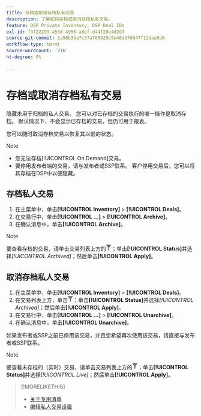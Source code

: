 ```yaml
---
title: 存档或取消存档私有交易
description: 了解如何存档或取消存档私有交易。
feature: DSP Private Inventory, DSP Deal IDs
exl-id: f3f22299-a538-4956-a8ef-d44f20e4d2d7
source-git-commit: 1a98b3ba7c37a768825e9e48db7d847f12daa9a0
workflow-type: tm+mt
source-wordcount: '216'
ht-degree: 0%

---
```


# 存档或取消存档私有交易

隐藏未用于归档的私人交易。 您可以对已存档的交易执行的唯一操作是取消存档。 默认情况下，不会显示已存档的交易，但仍可用于报表。

您可以随时取消存档交易以恢复其以前的状态。

>[!NOTE]
>
>* 您无法存档[!UICONTROL On Demand]交易。
>* 要停用发布者端的交易，请与发布者或SSP联系。 客户停用交易后，您可以将其存档在DSP中以便隐藏。

## 存档私人交易

1. 在主菜单中，单击&#x200B;**[!UICONTROL Inventory]** > **[!UICONTROL Deals]**。
1. 在交易行中，单击&#x200B;**[!UICONTROL ...]** > **[!UICONTROL Archive]**。
1. 在确认消息中，单击&#x200B;**[!UICONTROL Archive]**。

>[!NOTE]
>
>要查看存档的交易，请单击交易列表上方的![筛选器](/help/dsp/assets/filter.png)；单击&#x200B;**[!UICONTROL Status]**&#x200B;并选择&#x200B;*[!UICONTROL Archived]*；然后单击&#x200B;**[!UICONTROL Apply]**。<!-- Verify the text to apply the filter(s).)-->

## 取消存档私人交易

1. 在主菜单中，单击&#x200B;**[!UICONTROL Inventory]** > **[!UICONTROL Deals]**。
1. 在交易列表上方，单击![筛选器](/help/dsp/assets/filter.png)；单击&#x200B;**[!UICONTROL Status]**&#x200B;并选择&#x200B;*[!UICONTROL Archived]*；然后单击&#x200B;**[!UICONTROL Apply]**。<!-- Verify the text to apply the filter(s).)-->
1. 在交易行中，单击&#x200B;**[!UICONTROL ...]** > **[!UICONTROL Unarchive]**。
1. 在确认消息中，单击&#x200B;**[!UICONTROL Unarchive]**。

如果发布者或SSP之前已停用该交易，并且您希望再次使用该交易，请直接与发布者或SSP联系。

>[!NOTE]
>
>要查看未存档的（实时）交易，请单击交易列表上方的![筛选器](/help/dsp/assets/filter.png)；单击&#x200B;**[!UICONTROL Status]**&#x200B;并选择&#x200B;*[!UICONTROL Live]*；然后单击&#x200B;**[!UICONTROL Apply]**。<!-- Verify the text to apply the filter(s).)-->

>[!MORELIKETHIS]
>
>* [关于专用清单](private-inventory-about.md)
>* [编辑私人交易设置](/help/dsp/inventory/deal-id-edit.md)
